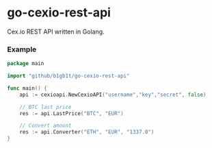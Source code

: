 # go-cexio-rest-api
Cex.io REST API written in Golang.

### Example

```go
package main

import "github/b1gb1t/go-cexio-rest-api"

func main() {
    api := cexioapi.NewCexioAPI("username","key","secret", false)

    // BTC last price
    res := api.LastPrice("BTC", "EUR")

    // Convert amount
    res := api.Converter("ETH", "EUR", "1337.0")
}
```
